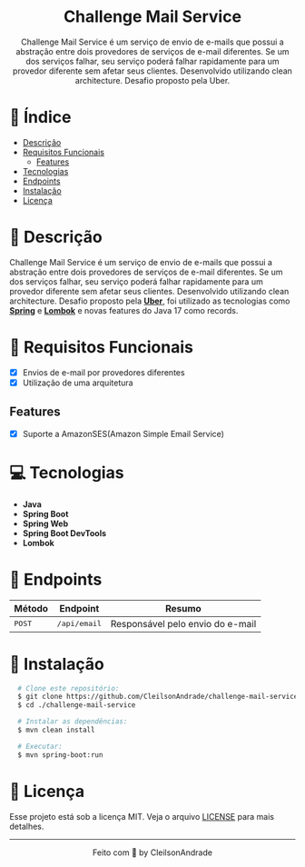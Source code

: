<div align="center">
  <h1>Challenge Mail Service</h1>
  <p>Challenge Mail Service é um serviço de envio de e-mails que possui a abstração entre dois provedores de serviços de e-mail diferentes. Se um dos serviços falhar, seu serviço poderá falhar rapidamente para um provedor diferente sem afetar seus clientes. Desenvolvido utilizando clean architecture. Desafio proposto pela Uber.</p>
</div>

# 📒 Índice
* [Descrição](#descrição)
* [Requisitos Funcionais](#requisitos)
  * [Features](#features)
* [Tecnologias](#tecnologias)
* [Endpoints](#endpoints)
* [Instalação](#instalação)
* [Licença](#licença)

# 📃 <span id="descrição">Descrição</span>
Challenge Mail Service é um serviço de envio de e-mails que possui a abstração entre dois provedores de serviços de e-mail diferentes. Se um dos serviços falhar, seu serviço poderá falhar rapidamente para um provedor diferente sem afetar seus clientes. Desenvolvido utilizando clean architecture. Desafio proposto pela [**Uber**](https://github.com/uber), foi utilizado as tecnologias como [**Spring**](https://spring.io/) e [**Lombok**](https://projectlombok.org/) e novas features do Java 17 como records.

# 📌 <span id="requisitos">Requisitos Funcionais</span>
- [x] Envios de e-mail por provedores diferentes<br>
- [x] Utilização de uma arquitetura<br>

## Features
- [x] Suporte a AmazonSES(Amazon Simple Email Service)<br>

# 💻 <span id="tecnologias">Tecnologias</span>
- **Java**
- **Spring Boot**
- **Spring Web**
- **Spring Boot DevTools**
- **Lombok**

# 📍 <span id="endpoints">Endpoints</span>
| Método | Endpoint               | Resumo                                          
|--------|----------------------|-----------------------------------------------------
<kbd>POST</kbd> | <kbd>/api/email</kbd> | Responsável pelo envio do e-mail

# 🚀 <span id="instalação">Instalação</span>
```bash
  # Clone este repositório:
  $ git clone https://github.com/CleilsonAndrade/challenge-mail-service.git
  $ cd ./challenge-mail-service

  # Instalar as dependências:
  $ mvn clean install

  # Executar:
  $ mvn spring-boot:run
```

# 📝 <span id="licença">Licença</span>
Esse projeto está sob a licença MIT. Veja o arquivo [LICENSE](LICENSE) para mais detalhes.

---

<p align="center">
  Feito com 💜 by CleilsonAndrade
</p>
